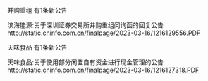 并购重组 有1条新公告 

滨海能源:关于深圳证券交易所并购重组问询函的回复公告 http://static.cninfo.com.cn/finalpage/2023-03-16/1216129556.PDF 

天味食品 有1条新公告 

天味食品:关于使用部分闲置自有资金进行现金管理的公告 http://static.cninfo.com.cn/finalpage/2023-03-16/1216127318.PDF 

